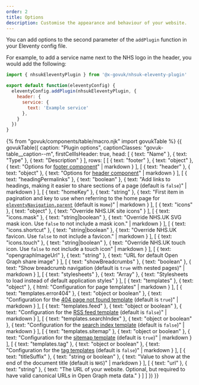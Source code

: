 ```yaml
---
order: 2
title: Options
description: Customise the appearance and behaviour of your website.
---
```


You can add options to the second parameter of the `addPlugin` function in your Eleventy config file.

For example, to add a service name next to the NHS logo in the header, you would add the following:

```js
import { nhsukEleventyPlugin } from '@x-govuk/nhsuk-eleventy-plugin'

export default function(eleventyConfig) {
  eleventyConfig.addPlugin(nhsukEleventyPlugin, {
    header: {
      service: {
        text: 'Example service'
      },
    }
  })
}
```

{% from "govuk/components/table/macro.njk" import govukTable %}
{{ govukTable({
  caption: "Plugin options",
  captionClasses: "govuk-table__caption--m",
  firstCellIsHeader: true,
  head: [
    { text: "Name" },
    { text: "Type" },
    { text: "Description" }
  ],
  rows: [
    [
      { text: "footer" },
      { text: "object" },
      { text: "Options for [footer component](https://service-manual.nhs.uk/design-system/components/footer)" | markdown }
    ],
    [
      { text: "header" },
      { text: "object" },
      { text: "Options for [header component](https://service-manual.nhs.uk/design-system/components/header)" | markdown }
    ],
    [
      { text: "headingPermalinks" },
      { text: "boolean" },
      { text: "Add links to headings, making it easier to share sections of a page (default is `false`)" | markdown }
    ],
    [
      { text: "homeKey" },
      { text: "string" },
      { text: "First item in pagination and key to use when referring to the home page for [`eleventyNavigation.parent`](https://www.11ty.dev/docs/plugins/navigation/) (default is `Home`)" | markdown }
    ],
    [
      { text: "icons" },
      { text: "object" },
      { text: "Override NHS.UK site icons" }
    ],
    [
      { text: "icons.mask" },
      { text: "string|boolean" },
      { text: "Override NHS.UK SVG mask icon. Use `false` to not include a mask icon." | markdown }
    ],
    [
      { text: "icons.shortcut" },
      { text: "string|boolean" },
      { text: "Override NHS.UK favicon. Use `false` to not include a favicon." | markdown }
    ],
    [
      { text: "icons.touch" },
      { text: "string|boolean" },
      { text: "Override NHS.UK touch icon. Use `false` to not include a touch icon" | markdown }
    ],
    [
      { text: "opengraphImageUrl" },
      { text: "string" },
      { text: "URL for default Open Graph share image" }
    ],
    [
      { text: "showBreadcrumbs" },
      { text: "boolean" },
      { text: "Show breadcrumb navigation (default is `true` with nested pages)" | markdown }
    ],
    [
      { text: "stylesheets" },
      { text: "Array" },
      { text: "Stylesheets to load instead of default application styles" }
    ],
    [
      { text: "templates" },
      { text: "object" },
      { html: "Configuration for page templates" | markdown }
    ],
    [
      { text: "templates.error404" },
      { text: "object or boolean" },
      { text: "Configuration for the [404 page not found template](/features/404) (default is `true`)" | markdown }
    ],
    [
      { text: "templates.feed" },
      { text: "object or boolean" },
      { text: "Configuration for the [RSS feed template](/features/feed) (default is `false`)" | markdown }
    ],
    [
      { text: "templates.searchIndex" },
      { text: "object or boolean" },
      { text: "Configuration for the [search index template](/features/search) (default is `false`)" | markdown }
    ],
    [
      { text: "templates.sitemap" },
      { text: "object or boolean" },
      { text: "Configuration for the [sitemap template](/features/sitemap) (default is `true`)" | markdown }
    ],
    [
      { text: "templates.tag" },
      { text: "object or boolean" },
      { text: "Configuration for the [tag templates](/features/tags) (default is `false`)" | markdown }
    ],
    [
      { text: "titleSuffix" },
      { text: "string or boolean" },
      { text: "Value to show at the end of the document title (default is `NHS`)" | markdown }
    ],
    [
      { text: "url" },
      { text: "string" },
      { text: "The URL of your website. Optional, but required to have valid canonical URLs in Open Graph meta data." }
    ]
  ]
}) }}
